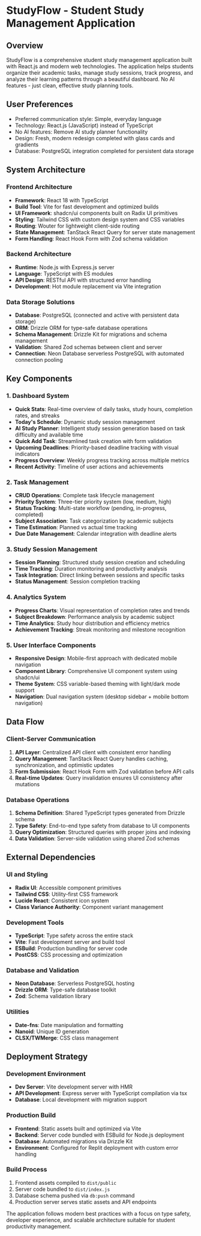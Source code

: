 # StudyFlow - Student Study Management Application

## Overview

StudyFlow is a comprehensive student study management application built with React.js and modern web technologies. The application helps students organize their academic tasks, manage study sessions, track progress, and analyze their learning patterns through a beautiful dashboard. No AI features - just clean, effective study planning tools.

## User Preferences

- Preferred communication style: Simple, everyday language
- Technology: React.js (JavaScript) instead of TypeScript
- No AI features: Remove AI study planner functionality
- Design: Fresh, modern redesign completed with glass cards and gradients
- Database: PostgreSQL integration completed for persistent data storage

## System Architecture

### Frontend Architecture
- **Framework**: React 18 with TypeScript
- **Build Tool**: Vite for fast development and optimized builds
- **UI Framework**: shadcn/ui components built on Radix UI primitives
- **Styling**: Tailwind CSS with custom design system and CSS variables
- **Routing**: Wouter for lightweight client-side routing
- **State Management**: TanStack React Query for server state management
- **Form Handling**: React Hook Form with Zod schema validation

### Backend Architecture
- **Runtime**: Node.js with Express.js server
- **Language**: TypeScript with ES modules
- **API Design**: RESTful API with structured error handling
- **Development**: Hot module replacement via Vite integration

### Data Storage Solutions
- **Database**: PostgreSQL (connected and active with persistent data storage)
- **ORM**: Drizzle ORM for type-safe database operations
- **Schema Management**: Drizzle Kit for migrations and schema management
- **Validation**: Shared Zod schemas between client and server
- **Connection**: Neon Database serverless PostgreSQL with automated connection pooling

## Key Components

### 1. Dashboard System
- **Quick Stats**: Real-time overview of daily tasks, study hours, completion rates, and streaks
- **Today's Schedule**: Dynamic study session management
- **AI Study Planner**: Intelligent study session generation based on task difficulty and available time
- **Quick Add Task**: Streamlined task creation with form validation
- **Upcoming Deadlines**: Priority-based deadline tracking with visual indicators
- **Progress Overview**: Weekly progress tracking across multiple metrics
- **Recent Activity**: Timeline of user actions and achievements

### 2. Task Management
- **CRUD Operations**: Complete task lifecycle management
- **Priority System**: Three-tier priority system (low, medium, high)
- **Status Tracking**: Multi-state workflow (pending, in-progress, completed)
- **Subject Association**: Task categorization by academic subjects
- **Time Estimation**: Planned vs actual time tracking
- **Due Date Management**: Calendar integration with deadline alerts

### 3. Study Session Management
- **Session Planning**: Structured study session creation and scheduling
- **Time Tracking**: Duration monitoring and productivity analysis
- **Task Integration**: Direct linking between sessions and specific tasks
- **Status Management**: Session completion tracking

### 4. Analytics System
- **Progress Charts**: Visual representation of completion rates and trends
- **Subject Breakdown**: Performance analysis by academic subject
- **Time Analytics**: Study hour distribution and efficiency metrics
- **Achievement Tracking**: Streak monitoring and milestone recognition

### 5. User Interface Components
- **Responsive Design**: Mobile-first approach with dedicated mobile navigation
- **Component Library**: Comprehensive UI component system using shadcn/ui
- **Theme System**: CSS variable-based theming with light/dark mode support
- **Navigation**: Dual navigation system (desktop sidebar + mobile bottom navigation)

## Data Flow

### Client-Server Communication
1. **API Layer**: Centralized API client with consistent error handling
2. **Query Management**: TanStack React Query handles caching, synchronization, and optimistic updates
3. **Form Submission**: React Hook Form with Zod validation before API calls
4. **Real-time Updates**: Query invalidation ensures UI consistency after mutations

### Database Operations
1. **Schema Definition**: Shared TypeScript types generated from Drizzle schema
2. **Type Safety**: End-to-end type safety from database to UI components
3. **Query Optimization**: Structured queries with proper joins and indexing
4. **Data Validation**: Server-side validation using shared Zod schemas

## External Dependencies

### UI and Styling
- **Radix UI**: Accessible component primitives
- **Tailwind CSS**: Utility-first CSS framework
- **Lucide React**: Consistent icon system
- **Class Variance Authority**: Component variant management

### Development Tools
- **TypeScript**: Type safety across the entire stack
- **Vite**: Fast development server and build tool
- **ESBuild**: Production bundling for server code
- **PostCSS**: CSS processing and optimization

### Database and Validation
- **Neon Database**: Serverless PostgreSQL hosting
- **Drizzle ORM**: Type-safe database toolkit
- **Zod**: Schema validation library

### Utilities
- **Date-fns**: Date manipulation and formatting
- **Nanoid**: Unique ID generation
- **CLSX/TWMerge**: CSS class management

## Deployment Strategy

### Development Environment
- **Dev Server**: Vite development server with HMR
- **API Development**: Express server with TypeScript compilation via tsx
- **Database**: Local development with migration support

### Production Build
- **Frontend**: Static assets built and optimized via Vite
- **Backend**: Server code bundled with ESBuild for Node.js deployment
- **Database**: Automated migrations via Drizzle Kit
- **Environment**: Configured for Replit deployment with custom error handling

### Build Process
1. Frontend assets compiled to `dist/public`
2. Server code bundled to `dist/index.js`
3. Database schema pushed via `db:push` command
4. Production server serves static assets and API endpoints

The application follows modern best practices with a focus on type safety, developer experience, and scalable architecture suitable for student productivity management.